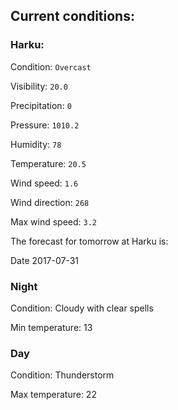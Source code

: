 ## Current conditions: 

### Harku: 

Condition: ``` Overcast ``` 

Visibility: ``` 20.0 ``` 

Precipitation: ``` 0 ``` 

Pressure: ``` 1010.2 ``` 

Humidity: ``` 78 ``` 

Temperature: ``` 20.5 ``` 

Wind speed: ``` 1.6 ``` 

Wind direction: ``` 268 ``` 

Max wind speed: ``` 3.2 ``` 


 The forecast for tomorrow at Harku is: 

Date 2017-07-31 

### Night 

Condition: Cloudy with clear spells 

Min temperature: 13 

### Day 

Condition: Thunderstorm 

Max temperature: 22 

